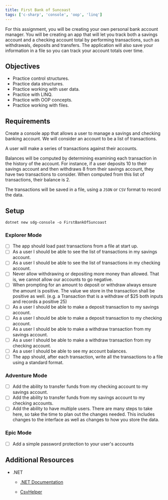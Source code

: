 ```yaml
---
title: First Bank of Suncoast
tags: ['c-sharp', 'console', 'oop', 'linq']
---
```


For this assignment, you will be creating your own personal bank account manager. You will be creating an app that will let you track both a savings account and a checking account total by performing transactions, such as withdrawals, deposits and transfers. The application will also save your information in a file so you can track your account totals over time.

## Objectives

- Practice control structures.
- Practice data structures.
- Practice working with user data.
- Practice with LINQ.
- Practice with OOP concepts.
- Practice working with files.

## Requirements

Create a console app that allows a user to manage a savings and checking banking account. We will consider an account to be a list of transactions.

A user will make a series of transactions against their accounts.

Balances will be computed by determining examining each transaction in the history of the account. For instance, if a user deposits 10 to their savings account and then withdraws 8 from their savings account, they have two transactions to consider. When computed from this list of transactions, their balance is 2.

The transactions will be saved in a file, using a `JSON` or `CSV` format to record the data.

## Setup

```shell
dotnet new sdg-console -o FirstBankOfSuncoast
```

### Explorer Mode

- [ ] The app should load past transactions from a file at start up.
- [ ] As a user I should be able to see the list of transactions in my savings account.
- [ ] As a user I should be able to see the list of transactions in my checking account.
- [ ] Never allow withdrawing or depositing more money than allowed. That is, we cannot allow our accounts to go negative.
- [ ] When prompting for an amount to deposit or withdraw always ensure the amount is positive. The value we store in the transaction shall be positive as well. (e.g. a Transaction that is a withdraw of \$25 both inputs and records a positive 25)
- [ ] As a user I should be able to make a deposit transaction to my savings account.
- [ ] As a user I should be able to make a deposit transaction to my checking account.
- [ ] As a user I should be able to make a withdraw transaction from my savings account.
- [ ] As a user I should be able to make a withdraw transaction from my checking account.
- [ ] As a user I should be able to see my account balances.
- [ ] The app should, after each transaction, write all the transactions to a file using a standard format.

### Adventure Mode

- [ ] Add the ability to transfer funds from my checking account to my savings account.
- [ ] Add the ability to transfer funds from my savings account to my checking accounts.
- [ ] Add the ability to have multiple users. There are many steps to take here, so take the time to plan out the changes needed. This includes changes to the interface as well as changes to how you store the data.

### Epic Mode

- [ ] Add a simple password protection to your user's accounts

## Additional Resources

- .NET

  - [.NET Documentation](https://docs.microsoft.com/en-us/dotnet/)

  - [CsvHelper](https://joshclose.github.io/CsvHelper/getting-started)
